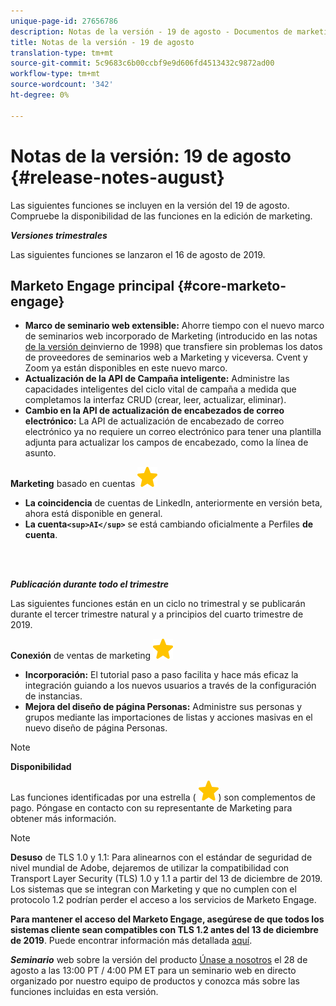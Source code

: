 ```yaml
---
unique-page-id: 27656786
description: Notas de la versión - 19 de agosto - Documentos de marketing - Documentación del producto
title: Notas de la versión - 19 de agosto
translation-type: tm+mt
source-git-commit: 5c9683c6b00ccbf9e9d606fd4513432c9872ad00
workflow-type: tm+mt
source-wordcount: '342'
ht-degree: 0%

---
```



# Notas de la versión: 19 de agosto {#release-notes-august}

Las siguientes funciones se incluyen en la versión del 19 de agosto. Compruebe la disponibilidad de las funciones en la edición de marketing.

***Versiones trimestrales***

Las siguientes funciones se lanzaron el 16 de agosto de 2019.

## Marketo Engage principal {#core-marketo-engage}

* **Marco de seminario web extensible:** Ahorre tiempo con el nuevo marco de seminarios web incorporado de Marketing (introducido en las notas [de la versión de](release-notes-winter-19.md)invierno de 1998) que transfiere sin problemas los datos de proveedores de seminarios web a Marketing y viceversa. Cvent y Zoom ya están disponibles en este nuevo marco.
* **Actualización de la API de Campaña inteligente:** Administre las capacidades inteligentes del ciclo vital de campaña a medida que completamos la interfaz CRUD (crear, leer, actualizar, eliminar).
* **Cambio en la API de actualización de encabezados de correo electrónico:** La API de actualización de encabezado de correo electrónico ya no requiere un correo electrónico para tener una plantilla adjunta para actualizar los campos de encabezado, como la línea de asunto.

**Marketing** basado en cuentas ![(estrella)](assets/star-yellow.svg)

* **La coincidencia** de cuentas de LinkedIn, anteriormente en versión beta, ahora está disponible en general.
* **La cuenta`<sup>AI</sup>`** se está cambiando oficialmente a Perfiles **de cuenta**.

<br> 

***Publicación durante todo el trimestre***

Las siguientes funciones están en un ciclo no trimestral y se publicarán durante el tercer trimestre natural y a principios del cuarto trimestre de 2019.

**Conexión** de ventas de marketing ![(estrella)](assets/star-yellow.svg)

* **Incorporación:** El tutorial paso a paso facilita y hace más eficaz la integración guiando a los nuevos usuarios a través de la configuración de instancias.
* **Mejora del diseño de página Personas:** Administre sus personas y grupos mediante las importaciones de listas y acciones masivas en el nuevo diseño de página Personas.

>[!NOTE]
>
>**Disponibilidad**
>
>Las funciones identificadas por una estrella ( ![(estrella)](assets/star-yellow.svg)) son complementos de pago. Póngase en contacto con su representante de Marketing para obtener más información.

>[!NOTE]
>
>**Desuso** de TLS 1.0 y 1.1: Para alinearnos con el estándar de seguridad de nivel mundial de Adobe, dejaremos de utilizar la compatibilidad con Transport Layer Security (TLS) 1.0 y 1.1 a partir del 13 de diciembre de 2019. Los sistemas que se integran con Marketing y que no cumplen con el protocolo 1.2 podrían perder el acceso a los servicios de Marketo Engage.
>
>**Para mantener el acceso del Marketo Engage, asegúrese de que todos los sistemas cliente sean compatibles con TLS 1.2 antes del 13 de diciembre de 2019**. Puede encontrar información más detallada [aquí](https://nation.marketo.com/docs/DOC-7059-tls-10-11-deprecation-faq).

***Seminario*** web sobre la versión del producto [Únase a nosotros](https://engage.marketo.com/August_19_Release_Webinar.html) el 28 de agosto a las 13:00 PT / 4:00 PM ET para un seminario web en directo organizado por nuestro equipo de productos y conozca más sobre las funciones incluidas en esta versión.

